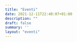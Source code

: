 ```yaml
---
title: "Eventi"
date: 2021-12-11T22:40:07+01:00
description: ""
draft: false
summary: ''
layout: "eventi"
---
```



